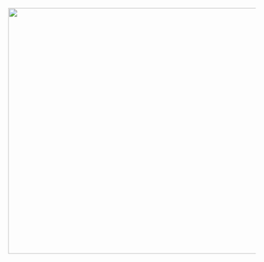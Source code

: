 <p align="center">
 <img src="https://github.com/AmrAli47/Repo/assets/167882152/98405e84-f7d8-47fc-affe-4fb7f0f477d4" width="750" height="500" /> 
</p>

